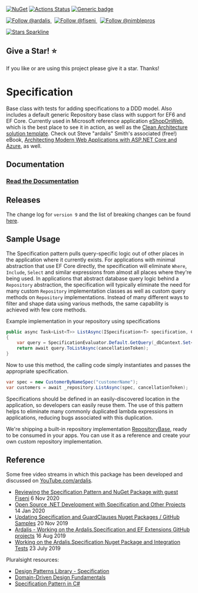 
[![NuGet](https://img.shields.io/nuget/v/Ardalis.Specification.svg)](https://www.nuget.org/packages/Ardalis.Specification)
[![Actions Status](https://github.com/ardalis/Specification/actions/workflows/ci.yml/badge.svg)](https://github.com/ardalis/Specification/actions/workflows/ci.yml)
[![Generic badge](https://img.shields.io/badge/Documentation-Ardalis.Specification-Green.svg)](https://ardalis.github.io/Specification/)

<a href="https://twitter.com/intent/follow?screen_name=ardalis">
    <img src="https://img.shields.io/twitter/follow/ardalis.svg?label=Follow%20@ardalis" alt="Follow @ardalis" />
</a> &nbsp; <a href="https://twitter.com/intent/follow?screen_name=fiseni">
    <img src="https://img.shields.io/twitter/follow/fiseni.svg?label=Follow%20@fiseni" alt="Follow @fiseni" />
</a> &nbsp; <a href="https://twitter.com/intent/follow?screen_name=nimblepros">
    <img src="https://img.shields.io/twitter/follow/nimblepros.svg?label=Follow%20@nimblepros" alt="Follow @nimblepros" />
</a>

[![Stars Sparkline](https://stars.medv.io/ardalis/specification.svg)](https://stars.medv.io/ardalis/specification)

## Give a Star! :star:
If you like or are using this project please give it a star. Thanks!
# Specification

Base class with tests for adding specifications to a DDD model. Also includes a default generic Repository base class with support for EF6 and EF Core. Currently used in Microsoft reference application [eShopOnWeb](https://github.com/dotnet-architecture/eShopOnWeb), which is the best place to see it in action, as well as the [Clean Architecture solution template](https://github.com/ardalis/cleanarchitecture). Check out Steve "ardalis" Smith's associated (free!) eBook, [Architecting Modern Web Applications with ASP.NET Core and Azure](https://aka.ms/webappebook), as well.

## Documentation

### [Read the Documentation](https://ardalis.github.io/Specification/)

## Releases

The change log for `version 9` and the list of breaking changes can be found [here](https://github.com/ardalis/Specification/issues/427).

## Sample Usage

The Specification pattern pulls query-specific logic out of other places in the application where it currently exists. For applications with minimal abstraction that use EF Core directly, the specification will eliminate `Where`, `Include`, `Select` and similar expressions from almost all places where they're being used. In applications that abstract database query logic behind a `Repository` abstraction, the specification will typically eliminate the need for many custom `Repository` implementation classes as well as custom query methods on `Repository` implementations. Instead of many different ways to filter and shape data using various methods, the same capability is achieved with few core methods.

Example implementation in your repository using specifications

```c#
public async Task<List<T>> ListAsync(ISpecification<T> specification, CancellationToken cancellationToken = default)
{
    var query = SpecificationEvaluator.Default.GetQuery(_dbContext.Set<T>(), specification);
    return await query.ToListAsync(cancellationToken);
}
```

Now to use this method, the calling code simply instantiates and passes the appropriate specification.

```c#
var spec = new CustomerByNameSpec("customerName");
var customers = await _repository.ListAsync(spec, cancellationToken);
```
Specifications should be defined in an easily-discovered location in the application, so developers can easily reuse them. The use of this pattern helps to eliminate many commonly duplicated lambda expressions in applications, reducing bugs associated with this duplication.

We're shipping a built-in repository implementation [RepositoryBase](https://github.com/ardalis/Specification/blob/main/src/Ardalis.Specification.EntityFrameworkCore/RepositoryBaseOfT.cs), ready to be consumed in your apps. You can use it as a reference and create your own custom repository implementation.

## Reference

Some free video streams in which this package has been developed and discussed on [YouTube.com/ardalis](http://youtube.com/ardalis?sub_confirmation=1).

- [Reviewing the Specification Pattern and NuGet Package with guest Fiseni](https://www.youtube.com/watch?v=BgWWbBUWyig&t=315s&ab_channel=Ardalis) 6 Nov 2020
- [Open Source .NET Development with Specification and Other Projects](https://www.youtube.com/watch?v=zP_279p2D9w) 14 Jan 2020
- [Updating Specification and GuardClauses Nuget Packages / GitHub Samples](https://www.youtube.com/watch?v=kCeRJj2H1RQ) 20 Nov 2019
- [Ardalis - Working on the Ardalis.Specification and EF Extensions GitHub projects](https://www.youtube.com/watch?v=PbHic9Ndqoc) 16 Aug 2019
- [Working on the Ardalis.Specification Nuget Package and Integration Tests](https://www.youtube.com/watch?v=Ia3zb6-2LuY) 23 July 2019

Pluralsight resources:

- [Design Patterns Library - Specification](https://www.pluralsight.com/courses/patterns-library)
- [Domain-Driven Design Fundamentals](https://www.pluralsight.com/courses/domain-driven-design-fundamentals)
- [Specification Pattern in C#](https://www.pluralsight.com/courses/csharp-specification-pattern)

